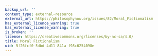 ```yaml
---
backup_url: ''
content_type: external-resource
external_url: https://philosophynow.org/issues/82/Moral_Fictionalism
has_external_licence_warning: true
has_external_license_warning: true
is_broken: ''
license: https://creativecommons.org/licenses/by-nc-sa/4.0/
title: Moral Fictionalism
uid: 5f26fcf0-5dbd-4d11-841a-f98c6254098e
---
```

